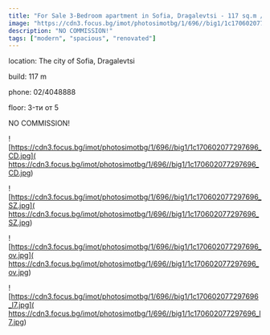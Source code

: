 ```yaml
---
title: "For Sale 3-Bedroom apartment in Sofia, Dragalevtsi - 117 sq.m / 203154 EUR :: imot.bg AdVERTISEMENT"
image: "https://cdn3.focus.bg/imot/photosimotbg/1/696//big1/1c170602077297696_kH.jpg"
description: "NO COMMISSION!"
tags: ["modern", "spacious", "renovated"]
---
```


location: The city of Sofia, Dragalevtsi

build: 117 m

phone: 02/4048888

floor: 3-ти от 5

NO COMMISSION!


![https://cdn3.focus.bg/imot/photosimotbg/1/696//big1/1c170602077297696_CD.jpg]( https://cdn3.focus.bg/imot/photosimotbg/1/696//big1/1c170602077297696_CD.jpg)


![https://cdn3.focus.bg/imot/photosimotbg/1/696//big1/1c170602077297696_SZ.jpg]( https://cdn3.focus.bg/imot/photosimotbg/1/696//big1/1c170602077297696_SZ.jpg)


![https://cdn3.focus.bg/imot/photosimotbg/1/696//big1/1c170602077297696_ov.jpg]( https://cdn3.focus.bg/imot/photosimotbg/1/696//big1/1c170602077297696_ov.jpg)


![https://cdn3.focus.bg/imot/photosimotbg/1/696//big1/1c170602077297696_l7.jpg]( https://cdn3.focus.bg/imot/photosimotbg/1/696//big1/1c170602077297696_l7.jpg)


